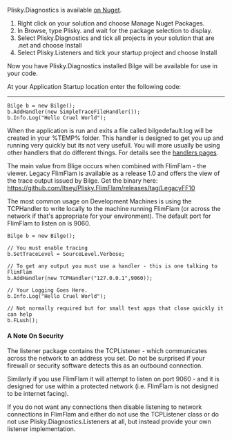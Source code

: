 
Plisky.Diagnostics is available [on Nuget](https://www.nuget.org/packages/Plisky.Diagnostics/).

1. Right click on your solution and choose Manage Nuget Packages.
2. In Browse, type Plisky. and wait for the package selection to display.
3. Select Plisky.Diagnostics and tick all projects in your solution that are .net and choose Install
4. Select Plisky.Listeners and tick your startup project and choose Install

Now you have Plisky.Diagnostics installed Bilge will be available for use in your code.

At your Application Startup location enter the following code:

***

```
Bilge b = new Bilge();
b.AddHandler(new SimpleTraceFileHandler());
b.Info.Log("Hello Cruel World");
```

When the application is run and exits a file called bilgedefault.log will be created in your %TEMP% folder.  This handler is designed to get you up and running very quickly but its not very usefull.  You will more usually be using other handlers that do different things.  For details see the [handlers pages](https://github.com/Itsey/Plisky.Diagnostics/wiki/Diagnostic-Handlers).


The main value from Blige occurs when combined with FlimFlam - the viewer. Legacy FlimFlam is available as a release 1.0 and offers the view of the trace output issued by Bilge.  Get the binary here: https://github.com/Itsey/Plisky.FlimFlam/releases/tag/LegacyFF10

The most common usage on Development Machines is using the TCPHandler to write locally to the machine running FlimFlam (or across the network if that's appropriate for your environment).  The default port for FlimFlam to listen on is 9060.

```
Bilge b = new Bilge();

// You must enable tracing
b.SetTraceLevel = SourceLevel.Verbose;

// To get any output you must use a handler - this is one talking to FlimFlam
b.AddHandler(new TCPHandler("127.0.0.1",9060));

// Your Logging Goes Here.
b.Info.Log("Hello Cruel World");

// Not normally required but for small test apps that close quickly it can help
b.FLush();
```

#### A Note On Security

The listener package contains the TCPListener - which communicates across the network to an address you set.  Do not be surprised if your firewall or security software detects this as an outbound connection.  

Similarly if you use FlimFlam it will attempt to listen on port 9060 - and it is designed for use within a protected network (i.e. FlimFlam is not designed to be internet facing).

If you do not want any connections then disable listening to network connections in FlimFlam and either do not use the TCPListener class or do not use Plisky.Diagnostics.Listeners at all, but instead provide your own listener implementation.

